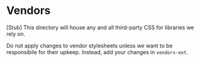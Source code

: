 # Vendors

[Stub] This directory will house any and all third-party CSS for libraries we rely on.

Do not apply changes to vendor stylesheets unless *we* want to be responsibile for their upkeep. Instead, add your changes in `vendors-ext`.
